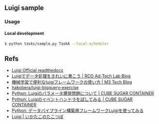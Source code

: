 ## Luigi sample

### Usage

#### Local development

```bash
$ python tasks/sample.py TaskA --local-scheduler
```

## Refs

- [Luigi Official readthedocs](https://luigi.readthedocs.io/en/stable/index.html)
- [Luigiでデータ処理をきれいに書こう | RCO Ad-Tech Lab Blog](https://www.rco.recruit.co.jp/career/engineer/blog/akiba-python-luigi-01/)
- [機械学習で便利なluigiフレームワークの使い方 | M3 Tech Blog](https://www.m3tech.blog/entry/2018/10/17/105115)
- [hakobera/luigi-bigquery-exercise](https://github.com/hakobera/luigi-bigquery-exercise/blob/master/doc/luigi-basics.md)
- [Python: Luigiのパラメータ爆発問題について | CUBE SUGAR CONTAINER](https://blog.amedama.jp/entry/luigi-parameter-explosion)
- [Python: Luigiのイベントハンドラを試してみる | CUBE SUGAR CONTAINER](https://blog.amedama.jp/entry/luigi-event-handler)
- [Python: データパイプライン構築用フレームワークLuigiを使ってみる](https://blog.amedama.jp/entry/2017/05/13/203907)
- [Luigi | いかたこのたこつぼ](https://ikatakos.com/pot/programming/python/packages/luigi)
